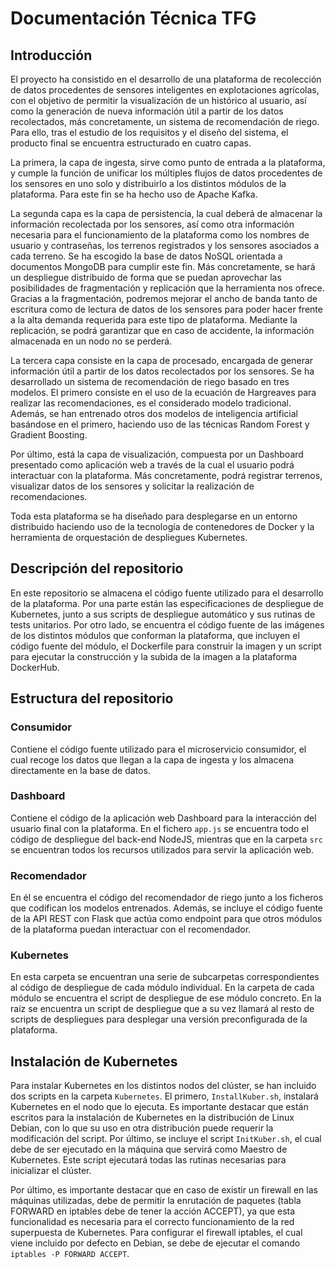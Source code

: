 # Documentación Técnica TFG
## Introducción
El proyecto ha consistido en el desarrollo de una plataforma de recolección de datos procedentes de sensores inteligentes en explotaciones agrícolas, con el objetivo de permitir la visualización de un histórico al usuario, así como la generación de nueva información útil a partir de los datos recolectados, más concretamente, un sistema de recomendación de riego.
Para ello, tras el estudio de los requisitos y el diseño del sistema, el producto final se encuentra estructurado en cuatro capas.


La primera, la capa de ingesta, sirve como punto de entrada a la plataforma, y cumple la función de unificar los múltiples flujos de datos procedentes de los sensores en uno solo y distribuirlo a los distintos módulos de la plataforma. Para este fin se ha hecho uso de Apache Kafka.

La segunda capa es la capa de persistencia, la cual deberá de almacenar la información recolectada por los sensores, así como otra información necesaria para el funcionamiento de la plataforma como los nombres de usuario y contraseñas, los terrenos registrados y los sensores asociados a cada terreno. Se ha escogido la base de datos NoSQL orientada a documentos MongoDB para cumplir este fin. Más concretamente, se hará un despliegue distribuido de forma que se puedan aprovechar las posibilidades de fragmentación y replicación que la herramienta nos ofrece. Gracias a la fragmentación, podremos mejorar el ancho de banda tanto de escritura como de lectura de datos de los sensores para poder hacer frente a la alta demanda requerida para este tipo de plataforma. Mediante la replicación, se podrá garantizar que en caso de accidente, la información almacenada en un nodo no se perderá.

La tercera capa consiste en la capa de procesado, encargada de generar información útil a partir de los datos recolectados por los sensores. Se ha desarrollado un sistema de recomendación de riego basado en tres modelos. El primero consiste en el uso de la ecuación de Hargreaves para realizar las recomendaciones, es el considerado modelo tradicional. Además, se han entrenado otros dos modelos de inteligencia artificial basándose en el primero, haciendo uso de las técnicas Random Forest y Gradient Boosting.

Por último, está la capa de visualización, compuesta por un Dashboard presentado como aplicación web a través de la cual el usuario podrá interactuar con la plataforma. Más concretamente, podrá registrar terrenos, visualizar datos de los sensores y solicitar la realización de recomendaciones.

Toda esta plataforma se ha diseñado para desplegarse en un entorno distribuido haciendo uso de la tecnología de contenedores de Docker y la herramienta de orquestación de despliegues Kubernetes.

## Descripción del repositorio
En este repositorio se almacena el código fuente utilizado para el desarrollo de la plataforma. Por una parte están las especificaciones de despliegue de Kubernetes, junto a sus scripts de despliegue automático y sus rutinas de tests unitarios.
Por otro lado, se encuentra el código fuente de las imágenes de los distintos módulos que conforman la plataforma, que incluyen el código fuente del módulo, el Dockerfile para construir la imagen y un script para ejecutar la construcción y la subida de la imagen a la plataforma DockerHub.

## Estructura del repositorio
### Consumidor
Contiene el código fuente utilizado para el microservicio consumidor, el cual recoge los datos que llegan a la capa de ingesta y los almacena directamente en la base de datos.
### Dashboard
Contiene el código de la aplicación web Dashboard para la interacción del usuario final con la plataforma. En el fichero `app.js` se encuentra todo el código de despliegue del back-end NodeJS, mientras que en la carpeta `src` se encuentran todos los recursos utilizados para servir la aplicación web.
### Recomendador
En él se encuentra el código del recomendador de riego junto a los ficheros que codifican los modelos entrenados. Además, se incluye el código fuente de la API REST con Flask que actúa como endpoint para que otros módulos de la plataforma puedan interactuar con el recomendador.
### Kubernetes
En esta carpeta se encuentran una serie de subcarpetas correspondientes al código de despliegue de cada módulo individual. En la carpeta de cada módulo se encuentra el script de despliegue de ese módulo concreto. En la raíz se encuentra un script de despliegue que a su vez llamará al resto de scripts de despliegues para desplegar una versión preconfigurada de la plataforma.

## Instalación de Kubernetes
Para instalar Kubernetes en los distintos nodos del clúster, se han incluido dos scripts en la carpeta `Kubernetes`. El primero, `InstallKuber.sh`, instalará Kubernetes en el nodo que lo ejecuta. Es importante destacar que están escritos para la instalación de Kubernetes en la distribución de Linux Debian, con lo que su uso en otra distribución puede requerir la modificación del script. Por último, se incluye el script `InitKuber.sh`, el cual debe de ser ejecutado en la máquina que servirá como Maestro de Kubernetes. Este script ejecutará todas las rutinas necesarias para inicializar el clúster.

Por último, es importante destacar que en caso de existir un firewall en las máquinas utilizadas, debe de permitir la enrutación de paquetes (tabla FORWARD en iptables debe de tener la acción ACCEPT), ya que esta funcionalidad es necesaria para el correcto funcionamiento de la red superpuesta de Kubernetes. Para configurar el firewall iptables, el cual viene incluido por defecto en Debian, se debe de ejecutar el comando `iptables -P FORWARD ACCEPT`.
